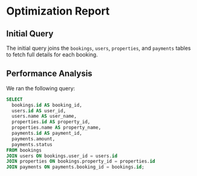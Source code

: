 # Optimization Report

## Initial Query

The initial query joins the `bookings`, `users`, `properties`, and `payments` tables to fetch full details for each booking.

## Performance Analysis

We ran the following query:

```sql
SELECT
  bookings.id AS booking_id,
  users.id AS user_id,
  users.name AS user_name,
  properties.id AS property_id,
  properties.name AS property_name,
  payments.id AS payment_id,
  payments.amount,
  payments.status
FROM bookings
JOIN users ON bookings.user_id = users.id
JOIN properties ON bookings.property_id = properties.id
JOIN payments ON payments.booking_id = bookings.id;
